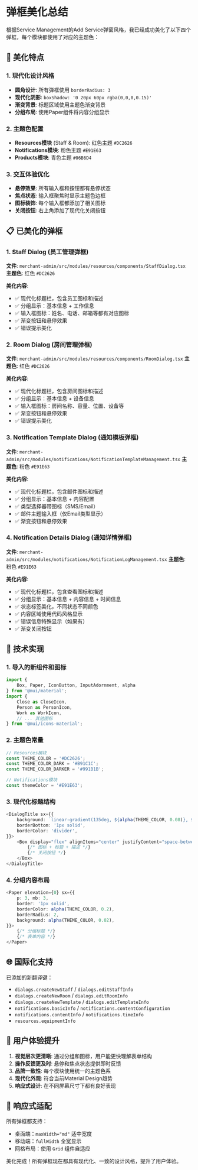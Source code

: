 # 弹框美化总结

根据Service Management的Add Service弹窗风格，我已经成功美化了以下四个弹框，每个模块都使用了对应的主题色：

## 🎨 美化特点

### 1. 现代化设计风格
- **圆角设计**: 所有弹框使用 `borderRadius: 3`
- **现代化阴影**: `boxShadow: '0 20px 60px rgba(0,0,0,0.15)'`
- **渐变背景**: 标题区域使用主题色渐变背景
- **分组布局**: 使用Paper组件将内容分组显示

### 2. 主题色配置
- **Resources模块** (Staff & Room): 红色主题 `#DC2626`
- **Notifications模块**: 粉色主题 `#E91E63`
- **Products模块**: 青色主题 `#06B6D4`

### 3. 交互体验优化
- **悬停效果**: 所有输入框和按钮都有悬停状态
- **焦点状态**: 输入框聚焦时显示主题色边框
- **图标装饰**: 每个输入框都添加了相关图标
- **关闭按钮**: 右上角添加了现代化关闭按钮

## 📋 已美化的弹框

### 1. Staff Dialog (员工管理弹框)
**文件**: `merchant-admin/src/modules/resources/components/StaffDialog.tsx`
**主题色**: 红色 `#DC2626`

**美化内容**:
- ✅ 现代化标题栏，包含员工图标和描述
- ✅ 分组显示：基本信息 + 工作信息
- ✅ 输入框图标：姓名、电话、邮箱等都有对应图标
- ✅ 渐变按钮和悬停效果
- ✅ 错误提示美化

### 2. Room Dialog (房间管理弹框)
**文件**: `merchant-admin/src/modules/resources/components/RoomDialog.tsx`
**主题色**: 红色 `#DC2626`

**美化内容**:
- ✅ 现代化标题栏，包含房间图标和描述
- ✅ 分组显示：基本信息 + 设备信息
- ✅ 输入框图标：房间名称、容量、位置、设备等
- ✅ 渐变按钮和悬停效果
- ✅ 错误提示美化

### 3. Notification Template Dialog (通知模板弹框)
**文件**: `merchant-admin/src/modules/notifications/NotificationTemplateManagement.tsx`
**主题色**: 粉色 `#E91E63`

**美化内容**:
- ✅ 现代化标题栏，包含邮件图标和描述
- ✅ 分组显示：基本信息 + 内容配置
- ✅ 类型选择器带图标（SMS/Email）
- ✅ 邮件主题输入框（仅Email类型显示）
- ✅ 渐变按钮和悬停效果

### 4. Notification Details Dialog (通知详情弹框)
**文件**: `merchant-admin/src/modules/notifications/NotificationLogManagement.tsx`
**主题色**: 粉色 `#E91E63`

**美化内容**:
- ✅ 现代化标题栏，包含查看图标和描述
- ✅ 分组显示：基本信息 + 内容信息 + 时间信息
- ✅ 状态标签美化，不同状态不同颜色
- ✅ 内容区域使用代码风格显示
- ✅ 错误信息特殊显示（如果有）
- ✅ 渐变关闭按钮

## 🔧 技术实现

### 1. 导入的新组件和图标
```typescript
import {
    Box, Paper, IconButton, InputAdornment, alpha
} from '@mui/material';
import {
    Close as CloseIcon,
    Person as PersonIcon,
    Work as WorkIcon,
    // ... 其他图标
} from '@mui/icons-material';
```

### 2. 主题色常量
```typescript
// Resources模块
const THEME_COLOR = '#DC2626';
const THEME_COLOR_DARK = '#B91C1C';
const THEME_COLOR_DARKER = '#991B1B';

// Notifications模块
const themeColor = '#E91E63';
```

### 3. 现代化标题结构
```typescript
<DialogTitle sx={{
    background: `linear-gradient(135deg, ${alpha(THEME_COLOR, 0.08)}, ${alpha(THEME_COLOR_DARK, 0.08)})`,
    borderBottom: '1px solid',
    borderColor: 'divider',
}}>
    <Box display="flex" alignItems="center" justifyContent="space-between">
        {/* 图标 + 标题 + 描述 */}
        {/* 关闭按钮 */}
    </Box>
</DialogTitle>
```

### 4. 分组内容布局
```typescript
<Paper elevation={0} sx={{
    p: 3, mb: 3,
    border: '1px solid',
    borderColor: alpha(THEME_COLOR, 0.2),
    borderRadius: 2,
    background: alpha(THEME_COLOR, 0.02),
}}>
    {/* 分组标题 */}
    {/* 表单内容 */}
</Paper>
```

## 🌐 国际化支持

已添加的新翻译键：
- `dialogs.createNewStaff` / `dialogs.editStaffInfo`
- `dialogs.createNewRoom` / `dialogs.editRoomInfo`
- `dialogs.createNewTemplate` / `dialogs.editTemplateInfo`
- `notifications.basicInfo` / `notifications.contentConfiguration`
- `notifications.contentInfo` / `notifications.timeInfo`
- `resources.equipmentInfo`

## 🎯 用户体验提升

1. **视觉层次更清晰**: 通过分组和图标，用户能更快理解表单结构
2. **操作反馈更及时**: 悬停和焦点状态提供即时反馈
3. **品牌一致性**: 每个模块使用统一的主题色系
4. **现代化外观**: 符合当前Material Design趋势
5. **响应式设计**: 在不同屏幕尺寸下都有良好表现

## 📱 响应式适配

所有弹框都支持：
- 桌面端：`maxWidth="md"` 适中宽度
- 移动端：`fullWidth` 全宽显示
- 网格布局：使用 `Grid` 组件自适应

美化完成！所有弹框现在都具有现代化、一致的设计风格，提升了用户体验。